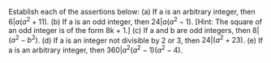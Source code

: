 Establish each of the assertions below:
    (a) If a is an arbitrary integer, then $6 | a(a^2 + 11)$.
    (b) If a is an odd integer, then $24 | a(a^2 - 1)$.
        [Hint: The square of an odd integer is of the form 8k + 1.]
    (c) If a and b are odd integers, then $8 | (a^2 - b^2)$.
    (d) If a is an integer not divisible by 2 or 3, then $24 | ( a^2 + 23)$.
    (e) If a is an arbitrary integer, then $360 | a^2 (a^2 - 1)(a^2 - 4)$.